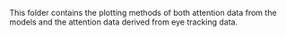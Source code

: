 This folder contains the plotting methods of both attention data from the models and the attention data derived from eye tracking data.